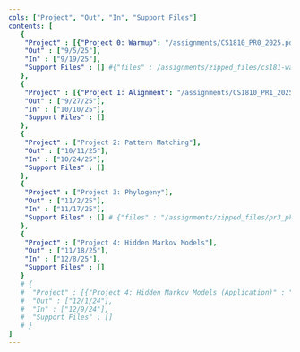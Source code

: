 ```yaml
---
cols: ["Project", "Out", "In", "Support Files"]
contents: [
   {
    "Project" : [{"Project 0: Warmup": "/assignments/CS1810_PR0_2025.pdf"}],
    "Out" : ["9/5/25"],
    "In" : ["9/19/25"],
    "Support Files" : [] #{"files" : /assignments/zipped_files/cs181-warmup-2024.zip}
   },
   {
    "Project" : [{"Project 1: Alignment": "/assignments/CS1810_PR1_2025.pdf"}],
    "Out" : ["9/27/25"],
    "In" : ["10/10/25"],
    "Support Files" : []
   },
   {
    "Project" : ["Project 2: Pattern Matching"],
    "Out" : ["10/11/25"],
    "In" : ["10/24/25"], 
    "Support Files" : []
   },
   {
    "Project" : ["Project 3: Phylogeny"],
    "Out" : ["11/2/25"],
    "In" : ["11/17/25"],
    "Support Files" : [] # {"files" : "/assignments/zipped_files/pr3_phylogeny.zip"}, {"Basic UPGMA" : "/resources/UPGMA.pptx"}, {"Priority Queue UPGMA" : "/resources/UPGMA_PQ.pptx"}
   },
   {
    "Project" : ["Project 4: Hidden Markov Models"],
    "Out" : ["11/18/25"],
    "In" : ["12/8/25"],
    "Support Files" : []
   }
   # {
   #  "Project" : [{"Project 4: Hidden Markov Models (Application)" : "https://hackmd.io/zCnJIWG4RN6kzsNe5wLUtw?view"}],
   #  "Out" : ["12/1/24"],
   #  "In" : ["12/9/24"],
   #  "Support Files" : []
   # }
]
---
```

<!-- the link format: {"Project 1: Alignment": "https://google.com"} -->